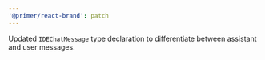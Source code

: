 ```yaml
---
'@primer/react-brand': patch
---
```


Updated `IDEChatMessage` type declaration to differentiate between assistant and user messages.

